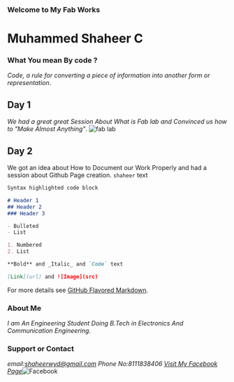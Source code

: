 ### Welcome to My Fab Works
#                                         **Muhammed Shaheer C**



### What You mean By code ?
_Code, a rule for converting a piece of information into another form or representation_.
## Day 1
_We had a great great Session About What is Fab lab and Convinced us how to "Make Almost Anything"_.
![fab lab](https://user-images.githubusercontent.com/30692774/28934103-4cb9ab5e-789d-11e7-9e01-2a1906641b1f.jpg)
## Day 2
We got an idea about How to Document our Work Properly and had a session about Github Page creation.
`shaheer` text


 



```markdown
Syntax highlighted code block

# Header 1
## Header 2
### Header 3

- Bulleted
- List

1. Numbered
2. List

**Bold** and _Italic_ and `Code` text

[Link](url) and ![Image](src)
```
For more details see [GitHub Flavored Markdown](https://guides.github.com/features/mastering-markdown/).


### About Me
_I am An Engineering Student Doing B.Tech in Electronics And Communication Engineering_.
### Support or Contact

*email:shaheerwyd@gmail.com*
*Phone No:8111838406*
[_Visit My Facebook Page_](https://www.facebook.com/shaheerkbd/)![Facebook](https://user-images.githubusercontent.com/30692774/28934974-81f668b8-78a0-11e7-91bd-af9cde43d8be.jpg)

